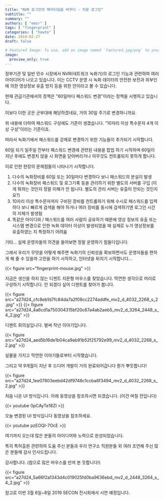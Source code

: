 ```yaml
---
title: "NVR 로그인의 패러다임을 바꾸다 - 지문 로그인"
subtitle: ""
summary: ""
authors: [ "emsr" ]
tags: [ "fingerprint" ]
categories: [ "howto" ]
date: 2019-02-27
draft: false

# Featured Image: Tu use, add an image named `faetured.jpg/png` to your page's folder.
image:
  preview_only: true
---
```


정부기관 및 일반 민수 시장에서 NVR(네트워크 녹화기)의 로그인 기능과 관련하여 여러 아이디어가 나오고 있습니다. 이는 CCTV 운영 시 녹화 데이터의 안전한 보전과 외부인에 의한 영상정보 유출 방지 등을 위한 안이라고 볼 수 있습니다.

현재 관급기관에서의 정책은 "60일마다 패스워드 변경"이라는 정책을 시행하고 있습니다.

이보다 더한 곳은 군부대에 해당하겠네요, 거의 30일 주기로 변경하니까요.

위 내용에 더하여 패스워드 구성에도 기준이 생겼습니다. "10자리 이상 특수문자 4개 이상 구성"이라는 기준이죠.

따라서 녹화기에서 패스워드를 강제로 변경하기 위한 기능들이 추가되기 시작합니다.

60일 되기 일주일 전부터 패스워드 변경에 관련된 내용을 팝업 하기 시작하며 60일이 지난 후에도 변경치 않을 시 화면을 닫아버리거나 아무것도 컨트롤되지 못하게 합니다.

이로 인한 현장의 문제점들이 나타나기 시작합니다.

1. 다수의 녹화장비를 60일 또는 30일마다 변경하다 보니 패스워드의 분실이 발생
2. 다수의 녹화장비 패스워드 및 로그기록 등을 관리하기 위한 별도의 서버를 구입
   (이게 뭐하는 것인지 정말 이해가 안 됩니다. 별도의 관리 서버는 유출이 안되는 것인지요?)
3. 10자리 이상 특수문자까지 구비된 장비를 컨트롤하기 위해 수시로 패스워드를
   입력하다 보니 빠르게 검색을 해야 하거나 여러 장비를 동시에 검색하기엔 로그인
   시간의 지체가 발생됨
4. 똑같은 아이디와 / 패스워드를 여러 사람이 공유하기 때문에 영상 정보의
   유출 또는 시스템 변경으로 인한 녹화 데이터 이상이 발생되었을 때 실제로 누가
   영상정보를 유출하였는 지 특정하기 어려움

기타... 실제 운영자들의 의견을 들어보면 정말 운영하기 힘들다입니다.

그래서 우리가 무엇을 어떻게 해주면 녹화기의 신뢰성을 확보하면서도 운영자들을 편하게 해 줄 수 있을까 고민을 하기 시작하고, 인터넷을 뒤지기 시작합니다...

{{< figure src="fingerprint-mouse.jpg" >}}

지금은 생산을 하지 않는 디젠트 지문형 마우스를 찾았습니다. 막연한 생각으로  머리로 구성하기 시작합니다. 안 되겠다 싶어 디젠트를 찾아가 봅니다.

{{< figure src="a27d24_cfc8eb1d7fc84da7a2f08cc2274addfe_mv2_d_4032_2268_s_2.jpg" >}}
{{< figure src="a27d24_4a6cd1a750304315bf20c67a4ab2aeb5_mv2_d_3264_2448_s_4_2.jpg" >}}

디젠트 회의실입니다. 벌써 작년 이야기입니다.

{{< figure src="a27d24_aed5b16de1b04ca9ab91b52f25792e99_mv2_d_4032_2268_s_2.jpg" >}}

실물을 가지고 막연한 이야기들로부터 시작했습니다.

그리고 약 9개월이 지난 후 드디어 개발이 거의 완료되어갑니다 뭔가 뿌듯합니다!

{{< figure src="a27d24_1ee07803eebd42df9748c1ccba6f3494_mv2_d_4032_2268_s_2.jpg" >}}

처음 나온 UI 방식입니다. 아래 동영상을 참조하시면 되겠습니다. (이건 며칠 전입니다)

{{< youtube 0pCAyTe18ZI >}}
&nbsp;

오늘 변경된 UI 방식입니다 동영상을 참조하세요.

{{< youtube pzEOQI-7OcE >}}
&nbsp;

여기까지 오는데 많은 분들의 아이디어와 노력으로 완성되었습니다.

특히 특허출원 관련하여 도움 주신 분들과 우리 연구소 직원분들 외 여러 조언해 주신 많은 분들께 감사 인사드립니다.

감사합니다. (참으로 많은 마우스를 만져 본 듯합니다!)

{{< figure src="a27d24_5a66f2a1343d4c019025fd0ba9636ebd_mv2_d_2448_3264_s_4_2.jpg" >}}

참고로 이번 3월 6일~8일 2019 SECON 전시회에서 시연 예정입니다.
